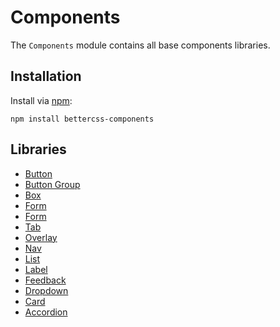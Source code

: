 # Components

The `Components` module contains all base components libraries.

## Installation

Install via [npm](http://npmjs.org/):

 	npm install bettercss-components

## Libraries

* [Button](./libs/button/)
* [Button Group](./libs/button-group/)
* [Box](./libs/box/)
* [Form](./libs/form/)
* [Form](./libs/tooltip/)
* [Tab](./libs/tab/)
* [Overlay](./libs/overlay/)
* [Nav](./libs/nav/)
* [List](./libs/list/)
* [Label](./libs/label/)
* [Feedback](./libs/feedback/)
* [Dropdown](./libs/dropdown/)
* [Card](./libs/card/)
* [Accordion](./libs/accordion/)